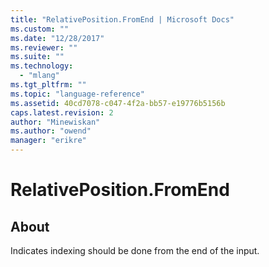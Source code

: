 ```yaml
---
title: "RelativePosition.FromEnd | Microsoft Docs"
ms.custom: ""
ms.date: "12/28/2017"
ms.reviewer: ""
ms.suite: ""
ms.technology: 
  - "mlang"
ms.tgt_pltfrm: ""
ms.topic: "language-reference"
ms.assetid: 40cd7078-c047-4f2a-bb57-e19776b5156b
caps.latest.revision: 2
author: "Minewiskan"
ms.author: "owend"
manager: "erikre"
---
```

# RelativePosition.FromEnd
## About
Indicates indexing should be done from the end of the input.

  
